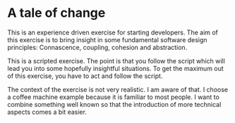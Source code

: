 # A tale of change

This is an experience driven exercise for starting developers. The aim of this exercise is to bring insight in some
fundamental software design principles: Connascence, coupling, cohesion and abstraction. 

This is a scripted exercise. The point is that you follow the script which will lead you into some hopefully insightful 
situations. To get the maximum out of this exercise, you have to act and follow the script. 

The context of the exercise is not very realistic. I am aware of that. I choose a coffee machine example because it is 
familiar to most people. I want to combine something well known so that the introduction of more technical aspects comes
a bit easier. 